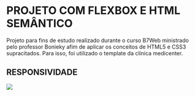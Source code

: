 <h1>PROJETO COM FLEXBOX E HTML SEMÂNTICO</h1>

<p>Projeto para fins de estudo realizado durante o curso B7Web ministrado pelo professor Bonieky afim de aplicar os conceitos de HTML5 e CSS3 supracitados. Para isso, foi utilizado o template da clínica medicenter.</p>

<h2>RESPONSIVIDADE</h2>

<img src="Responsividade.gif"/>
